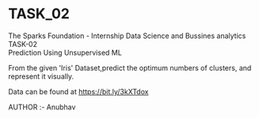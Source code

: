 
# TASK_02
The Sparks Foundation - Internship 
Data Science and Bussines analytics  
TASK-02\
Prediction Using Unsupervised ML 

From the given 'Iris' Dataset,predict the optimum numbers of clusters, and represent it visually.

Data can be found at https://bit.ly/3kXTdox

AUTHOR :- Anubhav






